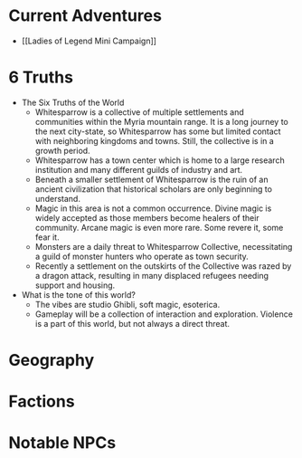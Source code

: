 # Current Adventures
- [[Ladies of Legend Mini Campaign]]
# 6 Truths 
- The Six Truths of the World 
	- Whitesparrow is a collective of multiple settlements and communities within the Myria mountain range. It is a long journey to the next city-state, so Whitesparrow has some but limited contact with neighboring kingdoms and towns. Still, the collective is in a growth period.
	- Whitesparrow has a town center which is home to a large research institution and many different guilds of industry and art. 
	- Beneath a smaller settlement of Whitesparrow is the ruin of an ancient civilization that historical scholars are only beginning to understand.
	- Magic in this area is not a common occurrence. Divine magic is widely accepted as those members become healers of their community. Arcane magic is even more rare. Some revere it, some fear it.
	- Monsters are a daily threat to Whitesparrow Collective, necessitating a guild of monster hunters who operate as town security.  
	- Recently a settlement on the outskirts of the Collective was razed by a dragon attack, resulting in many displaced refugees needing support and housing.
- What is the tone of this world? 
	- The vibes are studio Ghibli, soft magic, esoterica. 
	- Gameplay will be a collection of interaction and exploration.  Violence is a part of this world, but not always a direct threat.
# Geography 

# Factions 

# Notable NPCs

